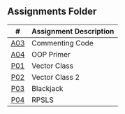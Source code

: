 ##  Assignments Folder

|   #   | Assignment Description |
| :---: | ---------------------- |
| [A03](https://github.com/tnbtran2303/2143-OOP-tran/tree/main/Assignments/A03)   | Commenting Code                       |
| [A04](https://github.com/tnbtran2303/2143-OOP-tran/tree/main/Assignments/OOP_Primer)| OOP Primer |
| [P01](https://github.com/tnbtran2303/2143-OOP-tran/tree/main/Assignments/P01)   | Vector Class  |
| [P02](https://github.com/tnbtran2303/2143-OOP-tran/tree/main/Assignments/P02)   | Vector Class 2 |
| [P03](https://github.com/tnbtran2303/2143-OOP-tran/tree/main/Assignments/P03)   | Blackjack     |
| [P04](https://github.com/tnbtran2303/2143-OOP-tran/tree/main/Assignments/P04)   | RPSLS |
